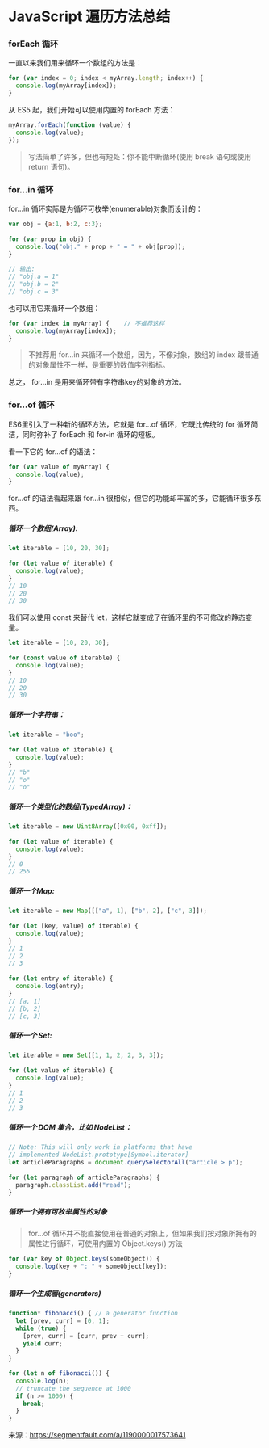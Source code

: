 # JavaScript 遍历方法总结

### forEach 循环

一直以来我们用来循环一个数组的方法是：

```js
for (var index = 0; index < myArray.length; index++) {
  console.log(myArray[index]);
}
```

从 ES5 起，我们开始可以使用内置的 forEach 方法：

```js
myArray.forEach(function (value) {
  console.log(value);
});
```

> 写法简单了许多，但也有短处：你不能中断循环(使用 break 语句或使用 return 语句)。

### for...in 循环

for...in 循环实际是为循环可枚举(enumerable)对象而设计的：

```js
var obj = {a:1, b:2, c:3};
    
for (var prop in obj) {
  console.log("obj." + prop + " = " + obj[prop]);
}
 
// 输出:
// "obj.a = 1"
// "obj.b = 2"
// "obj.c = 3"
```

也可以用它来循环一个数组：

```js
for (var index in myArray) {    // 不推荐这样
  console.log(myArray[index]);
}
```

> 不推荐用 for...in 来循环一个数组，因为，不像对象，数组的 index 跟普通的对象属性不一样，是重要的数值序列指标。

总之， for...in 是用来循环带有字符串key的对象的方法。

### for…of 循环

ES6里引入了一种新的循环方法，它就是 for...of 循环，它既比传统的 for 循环简洁，同时弥补了 forEach 和 for-in 循环的短板。

看一下它的 for...of 的语法：

```js
for (var value of myArray) {
  console.log(value);
}
```

for...of 的语法看起来跟 for...in 很相似，但它的功能却丰富的多，它能循环很多东西。

##### 循环一个数组(Array):

```js
let iterable = [10, 20, 30];
 
for (let value of iterable) {
  console.log(value);
}
// 10
// 20
// 30
```

我们可以使用 const 来替代 let，这样它就变成了在循环里的不可修改的静态变量。

```js
let iterable = [10, 20, 30];
 
for (const value of iterable) {
  console.log(value);
}
// 10
// 20
// 30
```

##### 循环一个字符串：

```js
let iterable = "boo";
 
for (let value of iterable) {
  console.log(value);
}
// "b"
// "o"
// "o"
```

##### 循环一个类型化的数组(TypedArray)：

```js
let iterable = new Uint8Array([0x00, 0xff]);
 
for (let value of iterable) {
  console.log(value);
}
// 0
// 255
```

##### 循环一个Map:

```js
let iterable = new Map([["a", 1], ["b", 2], ["c", 3]]);
 
for (let [key, value] of iterable) {
  console.log(value);
}
// 1
// 2
// 3
 
for (let entry of iterable) {
  console.log(entry);
}
// [a, 1]
// [b, 2]
// [c, 3]
```

##### 循环一个 Set:

```js
let iterable = new Set([1, 1, 2, 2, 3, 3]);
 
for (let value of iterable) {
  console.log(value);
}
// 1
// 2
// 3
```

##### 循环一个 DOM 集合，比如 NodeList：

```js
// Note: This will only work in platforms that have
// implemented NodeList.prototype[Symbol.iterator]
let articleParagraphs = document.querySelectorAll("article > p");
 
for (let paragraph of articleParagraphs) {
  paragraph.classList.add("read");
}
```

##### 循环一个拥有可枚举属性的对象

> for...of 循环并不能直接使用在普通的对象上，但如果我们按对象所拥有的属性进行循环，可使用内置的 Object.keys() 方法

```js
for (var key of Object.keys(someObject)) {
  console.log(key + ": " + someObject[key]);
}
```

##### 循环一个生成器(generators)

```js
function* fibonacci() { // a generator function
  let [prev, curr] = [0, 1];
  while (true) {
    [prev, curr] = [curr, prev + curr];
    yield curr;
  }
}
 
for (let n of fibonacci()) {
  console.log(n);
  // truncate the sequence at 1000
  if (n >= 1000) {
    break;
  }
}
```

来源：https://segmentfault.com/a/1190000017573641